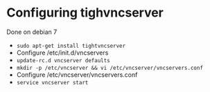 # Configuring tighvncserver 

Done on debian 7

   * `sudo apt-get install tightvncserver`
   * Configure /etc/init.d/vncservers
   * `update-rc.d vncserver defaults`
   * `mkdir -p /etc/vncserver && vi /etc/vncserver/vncservers.conf`
   * Configure /etc/vncserver/vncservers.conf
   * `service vncserver start`
